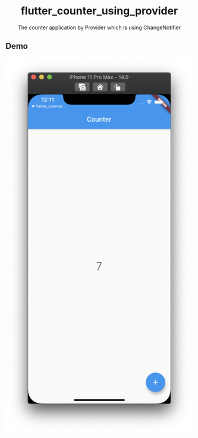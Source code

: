 <h1 align="center">flutter_counter_using_provider</h1>
<div align="center">
    The counter application by Provider which is using ChangeNotifier
</div>

## Demo

<div style="display:flex" align="center">
    <img src="images/1.png" alt="1" width="600"/>
</div>

